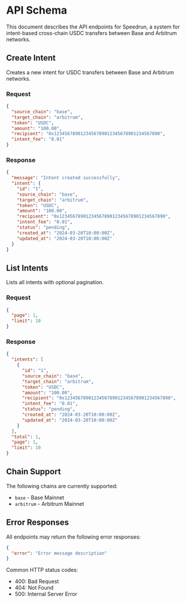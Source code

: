 # API Schema

This document describes the API endpoints for Speedrun, a system for intent-based cross-chain USDC transfers between Base and Arbitrum networks.

## Create Intent

Creates a new intent for USDC transfers between Base and Arbitrum networks.

### Request

```json
{
  "source_chain": "base",
  "target_chain": "arbitrum",
  "token": "USDC",
  "amount": "100.00",
  "recipient": "0x1234567890123456789012345678901234567890",
  "intent_fee": "0.01"
}
```

### Response

```json
{
  "message": "Intent created successfully",
  "intent": {
    "id": "1",
    "source_chain": "base",
    "target_chain": "arbitrum",
    "token": "USDC",
    "amount": "100.00",
    "recipient": "0x1234567890123456789012345678901234567890",
    "intent_fee": "0.01",
    "status": "pending",
    "created_at": "2024-03-20T10:00:00Z",
    "updated_at": "2024-03-20T10:00:00Z"
  }
}
```

## List Intents

Lists all intents with optional pagination.

### Request

```json
{
  "page": 1,
  "limit": 10
}
```

### Response

```json
{
  "intents": [
    {
      "id": "1",
      "source_chain": "base",
      "target_chain": "arbitrum",
      "token": "USDC",
      "amount": "100.00",
      "recipient": "0x1234567890123456789012345678901234567890",
      "intent_fee": "0.01",
      "status": "pending",
      "created_at": "2024-03-20T10:00:00Z",
      "updated_at": "2024-03-20T10:00:00Z"
    }
  ],
  "total": 1,
  "page": 1,
  "limit": 10
}
```

## Chain Support

The following chains are currently supported:

- `base` - Base Mainnet
- `arbitrum` - Arbitrum Mainnet

## Error Responses

All endpoints may return the following error responses:

```json
{
  "error": "Error message description"
}
```

Common HTTP status codes:
- 400: Bad Request
- 404: Not Found
- 500: Internal Server Error 